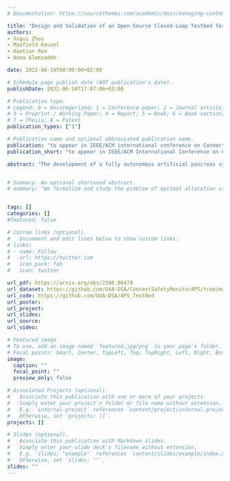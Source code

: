 ```yaml
---
# Documentation: https://sourcethemes.com/academic/docs/managing-content/

title: "Design and Validation of an Open-Source Closed-Loop Testbed for Artificial Pancreas Systems"
authors: 
- Xugui Zhou
- Maxfield Kouzel
- Haotian Ren
- Homa Alemzadeh

date: 2022-06-10T00:00:00+02:00

# Schedule page publish date (NOT publication's date).
publishDate: 2022-06-10T17:07:06+02:00

# Publication type.
# Legend: 0 = Uncategorized; 1 = Conference paper; 2 = Journal article;
# 3 = Preprint / Working Paper; 4 = Report; 5 = Book; 6 = Book section;
# 7 = Thesis; 8 = Patent
publication_types: ["1"]

# Publication name and optional abbreviated publication name.
publication: "to appear in IEEE/ACM international conference on Connected Health: Applications, Systems and Engineering Technologies (CHASE)"
publication_short: "to appear in IEEE/ACM International Conference on CHASE"

abstract: "The development of a fully autonomous artificial pancreas system (APS) to independently regulate the glucose levels of a patient with Type 1 diabetes has been a long-standing goal of diabetes research. A significant barrier to progress is the difficulty of testing new control algorithms and safety features, since clinical trials are time- and resource-intensive. To facilitate ease of validation, we propose an open-source APS testbed by integrating APS controllers with two state-of-the-art glucose simulators and a novel fault injection engine. The testbed is able to reproduce the blood glucose trajectories of real patients from a clinical trial conducted over six months. We evaluate the performance of two closed-loop control algorithms (OpenAPS and Basal Bolus) using the testbed and find that more advanced control algorithms are able to keep blood glucose in a safe region 93.49% and 79.46% of the time on average, compared with 66.18% of the time for the clinical trial. The fault injection engine simulates the real recalls and adverse events reported to the U.S. Food and Drug Administration (FDA) and demonstrates the resilience of the controller in hazardous conditions. We used the testbed to generate 2.5 years of synthetic data representing 20 different patient profiles with realistic adverse event scenarios, which would have been expensive and risky to collect in a clinical trial. The proposed testbed is a valid tool that can be used by the research community to demonstrate the effectiveness of different control algorithms and safety features for APS."


# Summary. An optional shortened abstract.
# summary: "We formalize and study the problem of optimal allocation strategies for a (perfect) vaccine in the infinite-dimensional SIS model."


tags: []
categories: []
#featured: false

# Custom links (optional).
#   Uncomment and edit lines below to show custom links.
# links:
# - name: Follow
#   url: https://twitter.com
#   icon_pack: fab
#   icon: twitter

url_pdf: https://arxiv.org/abs/2208.06479
url_dataset: https://github.com/UVA-DSA/ContextSafetyMonitorAPS/tree/master/simulationData
url_code: https://github.com/UVA-DSA/APS_TestBed
url_poster:
url_project:
url_slides:
url_source:
url_video:

# Featured image
# To use, add an image named `featured.jpg/png` to your page's folder. 
# Focal points: Smart, Center, TopLeft, Top, TopRight, Left, Right, BottomLeft, Bottom, BottomRight.
image:
  caption: ""
  focal_point: ""
  preview_only: false

# Associated Projects (optional).
#   Associate this publication with one or more of your projects.
#   Simply enter your project's folder or file name without extension.
#   E.g. `internal-project` references `content/project/internal-project/index.md`.
#   Otherwise, set `projects: []`.
projects: []

# Slides (optional).
#   Associate this publication with Markdown slides.
#   Simply enter your slide deck's filename without extension.
#   E.g. `slides: "example"` references `content/slides/example/index.md`.
#   Otherwise, set `slides: ""`.
slides: ""
---
```

